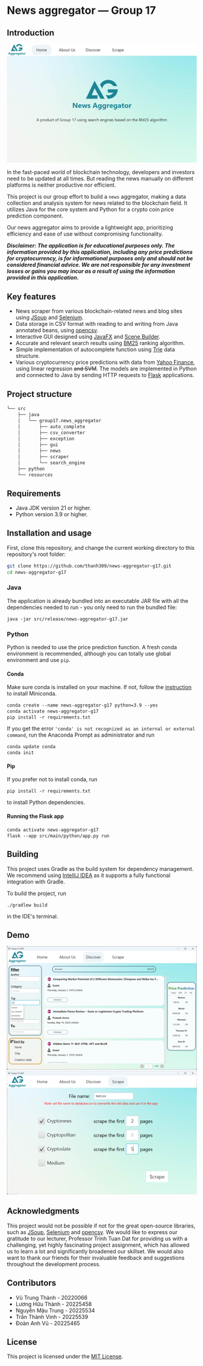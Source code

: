 # News aggregator — Group 17



## Introduction
![image](github_res/myapp_new.png)

In the fast-paced world of blockchain technology, developers and investors need to be updated at all times.
But reading the news manually on different platforms is neither productive nor efficient.

This project is our group effort to build a `news` aggregator, making a data collection and analysis system for news
related to the blockchain field. It utilizes Java for the core system and Python for a crypto coin price prediction
component.

Our news aggregator aims to provide a lightweight app, prioritizing efficiency and ease of use without compromising
functionality.

***Disclaimer: The application is for educational purposes only. The information provided by this application,
including any price predictions for cryptocurrency, is for informational purposes only and should not be considered
financial advice. We are not responsible for any investment losses or gains you may incur as a result of using the
information provided in this application.***

## Key features

- News scraper from various blockchain-related news and blog sites using [JSoup](https://jsoup.org/) and 
[Selenium](https://www.selenium.dev/).
- Data storage in CSV format with reading to and writing from Java annotated beans, using
[opencsv](https://opencsv.sourceforge.net/).
- Interactive GUI designed using [JavaFX](https://openjfx.io/) and 
[Scene Builder](https://gluonhq.com/products/scene-builder/).
- Accurate and relevant search results using [BM25](https://en.wikipedia.org/wiki/Okapi_BM25) ranking algorithm.
- Simple implementation of autocomplete function using [Trie](https://en.wikipedia.org/wiki/Trie) data structure.
- Various cryptocurrency price predictions with data from [Yahoo Finance](https://finance.yahoo.com/), using linear
regression ~~and SVM~~. The models are implemented in Python and connected to Java by sending HTTP requests to 
[Flask](https://flask.palletsprojects.com/en/3.0.x/) applications.


## Project structure
```
└── src
    ├── java
    │   └── group17.news_aggregator
    │       ├── auto_complete
    │       ├── csv_converter
    │       ├── exception
    │       ├── gui
    │       ├── news
    │       ├── scraper
    │       └── search_engine
    ├── python
    └── resources
```


## Requirements

- Java JDK version 21 or higher.
- Python version 3.9 or higher.


## Installation and usage

First, clone this repository, and change the current working directory to this repository's root folder:

```bash
git clone https://github.com/thanh309/news-aggregator-g17.git
cd news-aggregator-g17
```

### Java

The application is already bundled into an executable JAR file with all the dependencies needed to run - you only
need to run the bundled file:
```shell
java -jar src/release/news-aggregator-g17.jar
```

### Python

Python is needed to use the price prediction function. A fresh conda environment is recommended, although you can
totally use global environment and use `pip`.

#### Conda
Make sure conda is installed on your machine. If not, follow the [instruction](https://docs.anaconda.com/free/miniconda/)
to install Miniconda.
```shell
conda create --name news-aggregator-g17 python=3.9 --yes
conda activate news-aggregator-g17
pip install -r requirements.txt
```
If you get the error `'conda' is not recognized as an internal or external command`, run the Anaconda Prompt as
administrator and run
```shell
conda update conda
conda init
```

#### Pip
If you prefer not to install conda, run
```shell
pip install -r requirements.txt
```
to install Python dependencies.

#### Running the Flask app
```shell
conda activate news-aggregator-g17
flask --app src/main/python/app.py run
```

## Building
This project uses Gradle as the build system for dependency management. We recommend using
[IntelliJ IDEA](https://www.jetbrains.com/idea/) as it supports a fully functional integration with Gradle.

To build the project, run
```shell
./gradlew build
```
in the IDE's terminal.


## Demo
![image](github_res/discover.png)
![image](github_res/scrapePages.png)


## Acknowledgments
This project would not be possible if not for the great open-source libraries, such as [JSoup](https://jsoup.org/),
[Selenium](https://www.selenium.dev/) and [opencsv](https://opencsv.sourceforge.net/). We would like to express our
gratitude to our lecturer, Professor Trinh Tuan Dat for providing us with a challenging, yet highly fascinating project
assignment, which has allowed us to learn a lot and significantly broadened our skillset. We would also want to thank
our friends for their invaluable feedback and suggestions throughout the development process.


## Contributors
- Vũ Trung Thành - 20220066
- Lương Hữu Thành - 20225458
- Nguyễn Mậu Trung - 20225534
- Trần Thành Vinh - 20225539
- Đoàn Anh Vũ - 20225465

## License
This project is licensed under the [MIT License](LICENSE).
